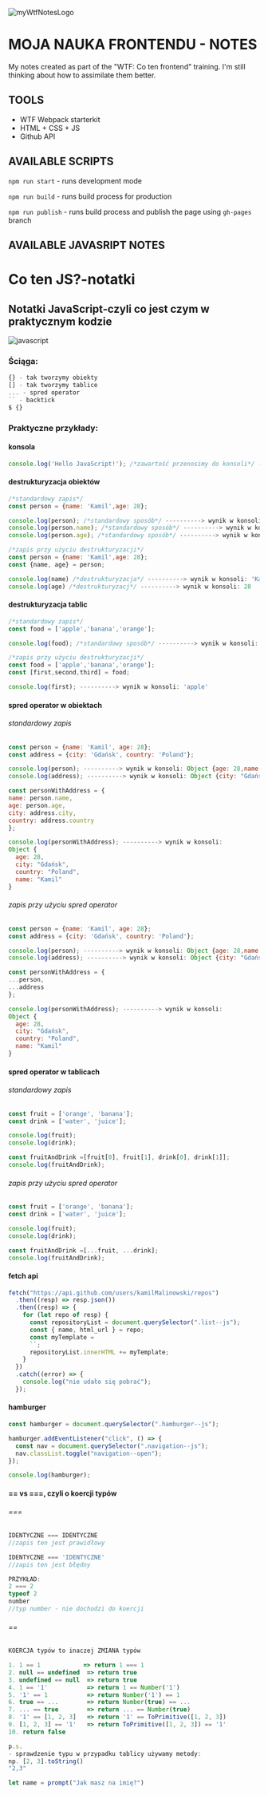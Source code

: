 ![myWtfNotesLogo](https://mir-cdn.behance.net/v1/rendition/project_modules/fs/85c71f90815521.5f10cd28aed53.jpg "Moja nauka Frontendu")

# MOJA NAUKA FRONTENDU - NOTES

My notes created as part of the "WTF: Co ten frontend" training. I'm still thinking about how to assimilate them better.

## TOOLS

- WTF Webpack starterkit
- HTML + CSS + JS
- Github API

## AVAILABLE SCRIPTS

`npm run start` - runs development mode

`npm run build` - runs build process for production

`npm run publish` - runs build process and publish the page using `gh-pages` branch

## AVAILABLE JAVASRIPT NOTES

# Co ten JS?-notatki

## Notatki JavaScript-czyli co jest czym w praktycznym kodzie

![javascript](https://github.com/kamilMalinowski/homepage/blob/master/images/background_homepage_JS.jpg?raw=true)

### Ściąga:
```javascript 
{} - tak tworzymy obiekty
[] - tak tworzymy tablice
... - spred operator
`` - backtick
$ {}

```
### Praktyczne przykłady:
#### konsola
```javascript 
console.log('Hello JavaScript!'); /*zawartość przenosimy do konsoli*/ ----------> wynik w konsoli:'Hello JavaScript!'
```

#### destrukturyzacja obiektów
```javascript 
/*standardowy zapis*/
const person = {name: 'Kamil',age: 28};

console.log(person); /*standardowy sposób*/ ----------> wynik w konsoli: Object {age: 28, name: "Kamil"}
console.log(person.name); /*standardowy sposób*/ ----------> wynik w konsoli: 'Kamil'
console.log(person.age); /*standardowy sposób*/ ----------> wynik w konsoli: 28

/*zapis przy użyciu destrukturyzacji*/
const person = {name: 'Kamil',age: 28};
const {name, age} = person;

console.log(name) /*destrukturyzacja*/ ----------> wynik w konsoli: 'Kamil'
console.log(age) /*destrukturyzacj*/ ----------> wynik w konsoli: 28
```

#### destrukturyzacja tablic
```javascript 
/*standardowy zapis*/
const food = ['apple','banana','orange'];

console.log(food); /*standardowy sposób*/ ----------> wynik w konsoli: ['apple','banana','orange']

/*zapis przy użyciu destrukturyzacji*/
const food = ['apple','banana','orange'];
const [first,second,third] = food;

console.log(first); ----------> wynik w konsoli: 'apple'
```
#### spred operator w obiektach
###### standardowy zapis
```javascript 
const person = {name: 'Kamil', age: 28};
const address = {city: 'Gdańsk', country: 'Poland'};

console.log(person); ----------> wynik w konsoli: Object {age: 28,name: "Kamil"}
console.log(address); ----------> wynik w konsoli: Object {city: "Gdańsk",country: "Poland"}

const personWithAddress = {
name: person.name,
age: person.age,
city: address.city,
country: address.country
};

console.log(personWithAddress); ----------> wynik w konsoli:
Object {
  age: 28,
  city: "Gdańsk",
  country: "Poland",
  name: "Kamil"
}
```
###### zapis przy użyciu spred operator
```javascript 
const person = {name: 'Kamil', age: 28};
const address = {city: 'Gdańsk', country: 'Poland'};

console.log(person); ----------> wynik w konsoli: Object {age: 28,name: "Kamil"}
console.log(address); ----------> wynik w konsoli: Object {city: "Gdańsk",country: "Poland"}

const personWithAddress = {
...person,
...address
};

console.log(personWithAddress); ----------> wynik w konsoli:
Object {
  age: 28,
  city: "Gdańsk",
  country: "Poland",
  name: "Kamil"
}
```

#### spred operator w tablicach
###### standardowy zapis
```javascript 
const fruit = ['orange', 'banana'];
const drink = ['water', 'juice'];

console.log(fruit);
console.log(drink);

const fruitAndDrink =[fruit[0], fruit[1], drink[0], drink[1]];
console.log(fruitAndDrink);
```
###### zapis przy użyciu spred operator
```javascript 
const fruit = ['orange', 'banana'];
const drink = ['water', 'juice'];

console.log(fruit);
console.log(drink);

const fruitAndDrink =[...fruit, ...drink];
console.log(fruitAndDrink);
```

#### fetch api
```javascript 
fetch("https://api.github.com/users/kamilMalinowski/repos")
  .then((resp) => resp.json())
  .then((resp) => {
    for (let repo of resp) {
      const repositoryList = document.querySelector(".list--js");
      const { name, html_url } = repo;
      const myTemplate = 
      ``;
      repositoryList.innerHTML += myTemplate;
    }
  })
  .catch((error) => {
    console.log("nie udało się pobrać");
  });
```

#### hamburger
```javascript
const hamburger = document.querySelector(".hamburger--js");

hamburger.addEventListener("click", () => {
  const nav = document.querySelector(".navigation--js");
  nav.classList.toggle("navigation--open");
});

console.log(hamburger);
```

#### == vs ===, czyli o koercji typów
###### ===
```javascript
IDENTYCZNE === IDENTYCZNE
//zapis ten jest prawidłowy

IDENTYCZNE === 'IDENTYCZNE'
//zapis ten jest błędny 

PRZYKŁAD:
2 === 2 
typeof 2
number
//typ number - nie dochodzi do koercji
```
###### ==
```javascript
KOERCJA typów to inaczej ZMIANA typów

1. 1 == 1            => return 1 === 1
2. null == undefined  => return true
3. undefined == null  => return true
4. 1 == '1'           => return 1 == Number('1')
5. '1' == 1           => return Number('1') == 1
6. true == ...        => return Number(true) == ...
7. ... == true        => return ... == Number(true)
8. '1' == [1, 2, 3]   => return '1' == ToPrimitive([1, 2, 3])
9. [1, 2, 3] == '1'   => return ToPrimitive([1, 2, 3]) == '1'
10. return false 

p.s.
- sprawdzenie typu w przypadku tablicy używamy metody:
np. [2, 3].toString()
"2,3"

```

```javascript
let name = prompt("Jak masz na imię?")

```




